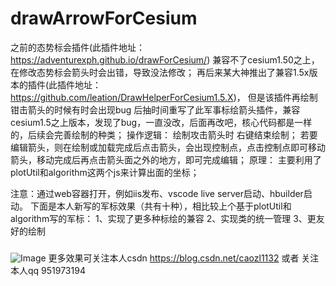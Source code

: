 # drawArrowForCesium
之前的态势标会插件(此插件地址：https://adventurexph.github.io/drawForCesium/)
兼容不了cesium1.50之上，在修改态势标会箭头时会出错，导致没法修改；
再后来某大神推出了兼容1.5x版本的插件(此插件地址：https://github.com/leation/DrawHelperForCesium1.5.X)，
但是该插件再绘制钳击箭头的时候有时会出现bug
后抽时间重写了此军事标绘箭头插件，兼容cesium1.5之上版本，发现了bug，一直没改，后面再改吧，核心代码都是一样的，后续会完善绘制的种类；
操作逻辑：
绘制攻击箭头时 右键结束绘制；
若要编辑箭头，则在绘制或加载完成后点击箭头，会出现控制点，点击控制点即可移动箭头，移动完成后再点击箭头面之外的地方，即可完成编辑；
原理：
主要利用了plotUtil和algorithm这两个js来计算出面的坐标；

注意：通过web容器打开，例如iis发布、vscode live server启动、hbuilder启动。
下面是本人新写的军标效果（共有十种），相比较上个基于plotUtil和algorithm写的军标：
1、实现了更多种标绘的兼容
2、实现类的统一管理
3、更友好的绘制
###
![Image](https://github.com/gitgitczl/drawArrowForCesium/blob/master/img/2.jpg)
更多效果可关注本人csdn https://blog.csdn.net/caozl1132 或者 关注本人qq 951973194


